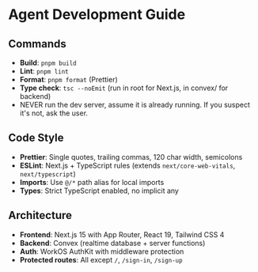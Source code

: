 # Agent Development Guide

## Commands

- **Build**: `pnpm build`
- **Lint**: `pnpm lint`
- **Format**: `pnpm format` (Prettier)
- **Type check**: `tsc --noEmit` (run in root for Next.js, in convex/ for backend)
- NEVER run the dev server, assume it is already running. If you suspect it's not, ask the user.

## Code Style

- **Prettier**: Single quotes, trailing commas, 120 char width, semicolons
- **ESLint**: Next.js + TypeScript rules (extends `next/core-web-vitals`, `next/typescript`)
- **Imports**: Use `@/*` path alias for local imports
- **Types**: Strict TypeScript enabled, no implicit any

## Architecture

- **Frontend**: Next.js 15 with App Router, React 19, Tailwind CSS 4
- **Backend**: Convex (realtime database + server functions)
- **Auth**: WorkOS AuthKit with middleware protection
- **Protected routes**: All except `/`, `/sign-in`, `/sign-up`
